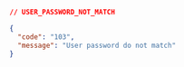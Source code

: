```json [103]
// USER_PASSWORD_NOT_MATCH

{
  "code": "103",
  "message": "User password do not match"
}
```